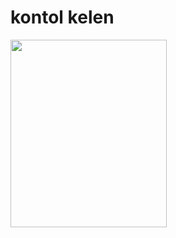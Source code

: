 <html>
    <head>
    </head>
    <body>
        <h1>kontol kelen</h1>
        <img style="height: 300px; width: 250px;" src="https://cdns.klimg.com/merdeka.com/i/w/news/2020/07/21/1200732/content_images/670x335/20200721210320-1-rose-blackpink-004-tantri-setyorini.jpg">
    </body>
</html>
